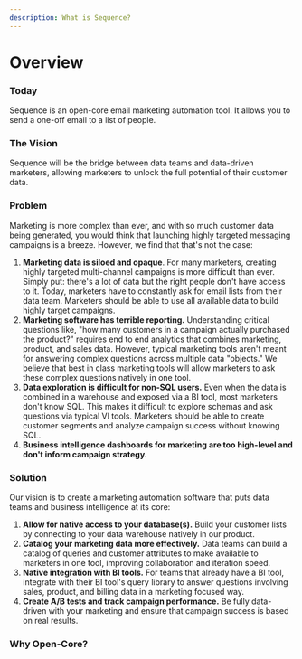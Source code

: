 ```yaml
---
description: What is Sequence?
---
```


# Overview

### Today

Sequence is an open-core email marketing automation tool. It allows you to send a one-off email to a list of people. 

### The Vision

Sequence will be the bridge between data teams and data-driven marketers, allowing marketers to unlock the full potential of their customer data. 

### Problem

Marketing is more complex than ever, and with so much customer data being generated, you would think that launching highly targeted messaging campaigns is a breeze. However, we find that that's not the case:

1. **Marketing data is siloed and opaque**. For many marketers, creating highly targeted multi-channel campaigns is more difficult than ever. Simply put: there's a lot of data but the right people don't have access to it. Today, marketers have to constantly ask for email lists from their data team. Marketers should be able to use all available data to build highly target campaigns. 
2. **Marketing software has terrible reporting.** Understanding critical questions like, "how many customers in a campaign actually purchased the product?" requires end to end analytics that combines marketing, product, and sales data. However, typical marketing tools aren't meant for answering complex questions across multiple data "objects." We believe that best in class marketing tools will allow marketers to ask these complex questions natively in one tool.
3. **Data exploration is difficult for non-SQL users.** Even when the data is combined in a warehouse and exposed via a BI tool, most marketers don't know SQL. This makes it difficult to explore schemas and ask questions via typical VI tools. Marketers should be able to create customer segments and analyze campaign success without knowing SQL. 
4. **Business intelligence dashboards for marketing are too high-level and don't inform campaign strategy.** 

### Solution

Our vision is to create a marketing automation software that puts data teams and business intelligence at its core:

1. **Allow for native access to your database\(s\).** Build your customer lists by connecting to your data warehouse natively in our product. 
2. **Catalog your marketing data more effectively.** Data teams can build a catalog of queries and customer attributes to make available to marketers in one tool, improving collaboration and iteration speed. 
3. **Native integration with BI tools.** For teams that already have a BI tool, integrate with their BI tool's query library to answer questions involving sales, product, and billing data in a marketing focused way. 
4. **Create A/B tests and track campaign performance.** Be fully data-driven with your marketing and ensure that campaign success is based on real results. 

### Why Open-Core?

###  

